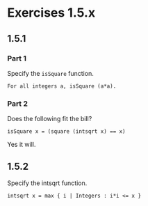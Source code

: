 # Exercises 1.5.x

## 1.5.1

### Part 1
Specify the <code>isSquare</code> function. 

    For all integers a, isSquare (a*a).

### Part 2
Does the following fit the bill?

    isSquare x = (square (intsqrt x) == x)

Yes it will.

## 1.5.2

Specify the intsqrt function.

    intsqrt x = max { i | Integers : i*i <= x }

